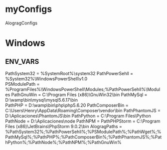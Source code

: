 # myConfigs
AlogragConfigs

# Windows
## ENV_VARS
PathSystem32 = %SystemRoot%\system32
PathPowerSehll = %System32%\WindowsPowerShell\v1.0\
PSModulePath = %ProgramFiles%\WindowsPowerShell\Modules;%PathPowerSehll%\Modules
PathGnuWin = C:\Program Files (x86)\GnuWin32\bin
PathMySql = D:\wamp\bin\mysql\mysql5.6.17\bin\
PathPHP = D:\wamp\bin\php\php5.6.20
PathComposerBin = C:\Users\Henry\AppData\Roaming\Composer\vendor\bin
PathPhantomJS = D:\Aplicaciones\PhantomJS\bin
PathPython = C:\Program Files\Python
PathNode = D:\Aplicaciones\node
PathNPM = 
PathPHPStorm = C:\Program Files (x86)\JetBrains\PhpStorm 9.0.2\bin
AlogragPaths = %PathSystem32%;%PathPowerSehll%;%PSModulePath%;%PathWget%;%PathMySql%;%PathPHP%;%PathComposerBin%;%PathPhantomJS%;%PathPython%;%PathNode%;%PathNPM%;%PathGnuWin%
